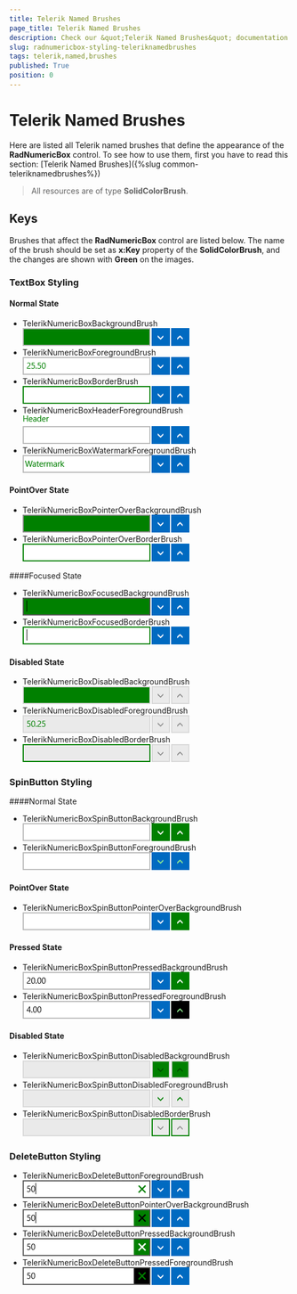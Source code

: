 ```yaml
---
title: Telerik Named Brushes
page_title: Telerik Named Brushes
description: Check our &quot;Telerik Named Brushes&quot; documentation article for RadNumericBox for UWP control.
slug: radnumericbox-styling-teleriknamedbrushes
tags: telerik,named,brushes
published: True
position: 0
---
```


# Telerik Named Brushes

Here are listed all Telerik named brushes that define the appearance of the **RadNumericBox** control. To see how to use them, first you have to read this section:
[Telerik Named Brushes]({%slug common-teleriknamedbrushes%})

>All resources are of type **SolidColorBrush**.

## Keys

Brushes that affect the **RadNumericBox** control are listed below. The name of the brush should be set as **x:Key** property of the **SolidColorBrush**, and the changes are shown with **Green** on the images.

### TextBox Styling

#### Normal State

* TelerikNumericBoxBackgroundBrush  
![Telerik Numeric Box Background Brush](images/TelerikNumericBoxBackgroundBrush.png)
* TelerikNumericBoxForegroundBrush  
![Telerik Numeric Box Foreground Brush](images/TelerikNumericBoxForegroundBrush.png)
* TelerikNumericBoxBorderBrush  
![Telerik Numeric Box Border Brush](images/TelerikNumericBoxBorderBrush.png)
* TelerikNumericBoxHeaderForegroundBrush  
![Telerik Numeric Box Header Foreground Brush](images/TelerikNumericBoxHeaderForegroundBrush.png)
* TelerikNumericBoxWatermarkForegroundBrush  
![Telerik Numeric Box Watermark Foreground Brush](images/TelerikNumericBoxWatermarkForegroundBrush.png)

#### PointOver State

* TelerikNumericBoxPointerOverBackgroundBrush  
![Telerik Numeric Box Pointer Over Background Brush](images/TelerikNumericBoxPointerOverBackgroundBrush.png)
* TelerikNumericBoxPointerOverBorderBrush  
![Telerik Numeric Box Pointer Over Border Brush](images/TelerikNumericBoxPointerOverBorderBrush.png)

####Focused State

* TelerikNumericBoxFocusedBackgroundBrush  
![Telerik Numeric Box Focused Background Brush](images/TelerikNumericBoxFocusedBackgroundBrush.png)
* TelerikNumericBoxFocusedBorderBrush  
![Telerik Numeric Box Focused Border Brush](images/TelerikNumericBoxFocusedBorderBrush.png)

#### Disabled State

* TelerikNumericBoxDisabledBackgroundBrush  
![Telerik Numeric Box Disabled Background Brush](images/TelerikNumericBoxDisabledBackgroundBrush.png)
* TelerikNumericBoxDisabledForegroundBrush  
![Telerik Numeric Box Disabled Foreground Brush](images/TelerikNumericBoxDisabledForegroundBrush.png)
* TelerikNumericBoxDisabledBorderBrush  
![Telerik Numeric Box Disabled Border Brush](images/TelerikNumericBoxDisabledBorderBrush.png)

### SpinButton Styling

####Normal State
* TelerikNumericBoxSpinButtonBackgroundBrush  
![Telerik Numeric Box Spin Button Background Brush](images/TelerikNumericBoxSpinButtonBackgroundBrush.png)
* TelerikNumericBoxSpinButtonForegroundBrush  
![Telerik Numeric Box Spin Button Foreground Brush](images/TelerikNumericBoxSpinButtonForegroundBrush.png)

#### PointOver State

* TelerikNumericBoxSpinButtonPointerOverBackgroundBrush  
![Telerik Numeric Box Spin Button Pointer Over Background Brush](images/TelerikNumericBoxSpinButtonPointerOverBackgroundBrush.png)

#### Pressed State

* TelerikNumericBoxSpinButtonPressedBackgroundBrush  
![Telerik Numeric Box Spin Button Pressed Background Brush](images/TelerikNumericBoxSpinButtonPressedBackgroundBrush.png)
* TelerikNumericBoxSpinButtonPressedForegroundBrush  
![Telerik Numeric Box Spin Button Pressed Foreground Brush](images/TelerikNumericBoxSpinButtonPressedForegroundBrush.png)

#### Disabled State

* TelerikNumericBoxSpinButtonDisabledBackgroundBrush  
![Telerik Numeric Box Spin Button Disabled Background Brush](images/TelerikNumericBoxSpinButtonDisabledBackgroundBrush.png)
* TelerikNumericBoxSpinButtonDisabledForegroundBrush  
![Telerik Numeric Box Spin Button Disabled Foreground Brush](images/TelerikNumericBoxSpinButtonDisabledForegroundBrush.png)
* TelerikNumericBoxSpinButtonDisabledBorderBrush  
![Telerik Numeric Box Spin Button Disabled Border Brush](images/TelerikNumericBoxSpinButtonDisabledBorderBrush.png)

### DeleteButton Styling

* TelerikNumericBoxDeleteButtonForegroundBrush  
![Telerik Numeric Box Delete Button Foreground Brush](images/TelerikNumericBoxDeleteButtonForegroundBrush.png)
* TelerikNumericBoxDeleteButtonPointerOverBackgroundBrush  
![Telerik Numeric Box Delete Button Pointer Over Background Brush](images/TelerikNumericBoxDeleteButtonPointerOverBackgroundBrush.png)
* TelerikNumericBoxDeleteButtonPressedBackgroundBrush  
![Telerik Numeric Box Delete Button Pressed Background Brush](images/TelerikNumericBoxDeleteButtonPressedBackgroundBrush.png)
* TelerikNumericBoxDeleteButtonPressedForegroundBrush  
![Telerik Numeric Box Delete Button Pressed Foreground Brush](images/TelerikNumericBoxDeleteButtonPressedForegroundBrush.png)